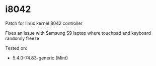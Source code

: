 # i8042
Patch for linux kernel 8042 controller

Fixes an issue with Samsung S9 laptop where touchpad and keyboard randomly freeze

Tested on:
* 5.4.0-74.83-generic (Mint)
